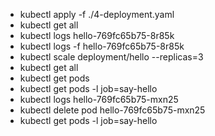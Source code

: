 - kubectl apply -f ./4-deployment.yaml
- kubectl get all
- kubectl logs hello-769fc65b75-8r85k
- kubectl logs -f hello-769fc65b75-8r85k
- kubectl scale deployment/hello --replicas=3
- kubectl get all
- kubectl get pods
- kubectl get pods -l job=say-hello
- kubectl logs hello-769fc65b75-mxn25
- kubectl delete pod hello-769fc65b75-mxn25
- kubectl get pods -l job=say-hello